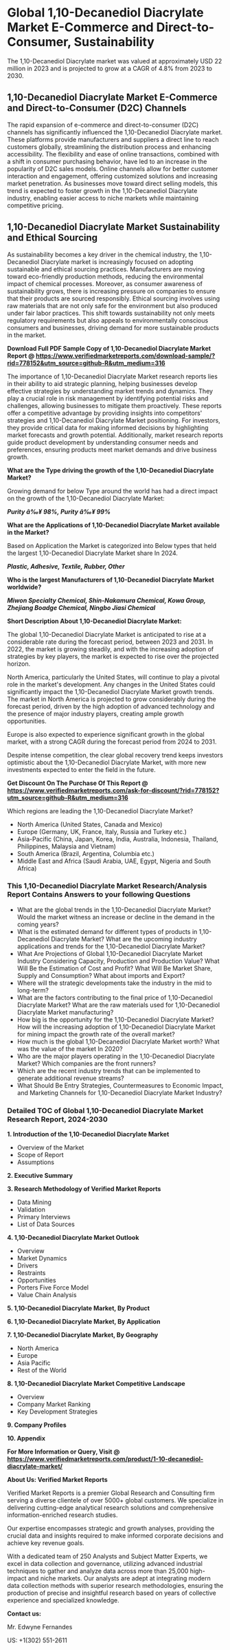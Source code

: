 <h1>Global 1,10-Decanediol Diacrylate Market E-Commerce and Direct-to-Consumer, Sustainability</h1><p class=""><p>The 1,10-Decanediol Diacrylate market was valued at approximately USD 22 million in 2023 and is projected to grow at a CAGR of 4.8% from 2023 to 2030.</p><h2>1,10-Decanediol Diacrylate Market E-Commerce and Direct-to-Consumer (D2C) Channels</h2><p>The rapid expansion of e-commerce and direct-to-consumer (D2C) channels has significantly influenced the 1,10-Decanediol Diacrylate market. These platforms provide manufacturers and suppliers a direct line to reach customers globally, streamlining the distribution process and enhancing accessibility. The flexibility and ease of online transactions, combined with a shift in consumer purchasing behavior, have led to an increase in the popularity of D2C sales models. Online channels allow for better customer interaction and engagement, offering customized solutions and increasing market penetration. As businesses move toward direct selling models, this trend is expected to foster growth in the 1,10-Decanediol Diacrylate industry, enabling easier access to niche markets while maintaining competitive pricing.<h2>1,10-Decanediol Diacrylate Market Sustainability and Ethical Sourcing</h2><p>As sustainability becomes a key driver in the chemical industry, the 1,10-Decanediol Diacrylate market is increasingly focused on adopting sustainable and ethical sourcing practices. Manufacturers are moving toward eco-friendly production methods, reducing the environmental impact of chemical processes. Moreover, as consumer awareness of sustainability grows, there is increasing pressure on companies to ensure that their products are sourced responsibly. Ethical sourcing involves using raw materials that are not only safe for the environment but also produced under fair labor practices. This shift towards sustainability not only meets regulatory requirements but also appeals to environmentally conscious consumers and businesses, driving demand for more sustainable products in the market.</p></p><p class=""><strong>Download Full PDF Sample Copy of 1,10-Decanediol Diacrylate Market Report @ <a href="https://www.verifiedmarketreports.com/download-sample/?rid=778152&utm_source=github-R&utm_medium=316" target="_blank">https://www.verifiedmarketreports.com/download-sample/?rid=778152&utm_source=github-R&utm_medium=316</a></strong></p><p>The importance of&nbsp;1,10-Decanediol Diacrylate Market research reports lies in their ability to aid strategic planning, helping businesses develop effective strategies by understanding market trends and dynamics. They play a crucial role in risk management by identifying potential risks and challenges, allowing businesses to mitigate them proactively. These reports offer a competitive advantage by providing insights into competitors' strategies and 1,10-Decanediol Diacrylate Market positioning. For investors, they provide critical data for making informed decisions by highlighting market forecasts and growth potential. Additionally, market research reports guide product development by understanding consumer needs and preferences, ensuring products meet market demands and drive business growth.</p><p><strong>What are the&nbsp;Type driving the growth of the 1,10-Decanediol Diacrylate Market?</strong></p><p id="" class="">Growing demand for below Type around the world has had a direct impact on the growth of the 1,10-Decanediol Diacrylate Market:</p><p class=""><em><strong>Purity â‰¥ 98%, Purity â‰¥ 99%</strong></em></p><p class=""><strong>What are the&nbsp;Applications&nbsp;of 1,10-Decanediol Diacrylate Market available in the Market?</strong></p><p id="" class="">Based on Application the Market is categorized into Below types that held the largest 1,10-Decanediol Diacrylate Market share In 2024.</p><p class=""><em><strong>Plastic, Adhesive, Textile, Rubber, Other</strong></em></p><p class=""><strong>Who is the largest Manufacturers of 1,10-Decanediol Diacrylate Market worldwide?</strong></p><p><em><strong>Miwon Specialty Chemical, Shin-Nakamura Chemical, Kowa Group, Zhejiang Boadge Chemical, Ningbo Jiasi Chemical</strong></em></p><p id="" class=""><strong>Short Description About 1,10-Decanediol Diacrylate Market:</strong></p><p>The global 1,10-Decanediol Diacrylate Market is anticipated to rise at a considerable rate during the forecast period, between 2023 and 2031. In 2022, the market is growing steadily, and with the increasing adoption of strategies by key players, the market is expected to rise over the projected horizon.</p><p>North America, particularly the United States, will continue to play a pivotal role in the market's development. Any changes in the United States could significantly impact the 1,10-Decanediol Diacrylate Market growth trends. The market in North America is projected to grow considerably during the forecast period, driven by the high adoption of advanced technology and the presence of major industry players, creating ample growth opportunities.</p><p>Europe is also expected to experience significant growth in the global market, with a strong CAGR during the forecast period from 2024 to 2031.</p><p>Despite intense competition, the clear global recovery trend keeps investors optimistic about the 1,10-Decanediol Diacrylate Market, with more new investments expected to enter the field in the future.</p><p id="" class=""><strong>Get Discount On The Purchase Of This Report @ <a href="https://www.verifiedmarketreports.com/ask-for-discount/?rid=778152?utm_source=github-R&utm_medium=316" target="_blank">https://www.verifiedmarketreports.com/ask-for-discount/?rid=778152?utm_source=github-R&utm_medium=316</a></strong></p><p class="">Which regions are leading the 1,10-Decanediol Diacrylate Market?</p><ul><li>North America (United States, Canada and Mexico)</li><li>Europe (Germany, UK, France, Italy, Russia and Turkey etc.)</li><li>Asia-Pacific (China, Japan, Korea, India, Australia, Indonesia, Thailand, Philippines, Malaysia and Vietnam)</li><li>South America (Brazil, Argentina, Columbia etc.)</li><li>Middle East and Africa (Saudi Arabia, UAE, Egypt, Nigeria and South Africa)</li></ul><h3 id="" class="">This 1,10-Decanediol Diacrylate Market Research/Analysis Report Contains Answers to your following Questions</h3><ul><li>What are the global trends in the 1,10-Decanediol Diacrylate Market? Would the market witness an increase or decline in the demand in the coming years?</li><li>What is the estimated demand for different types of products in 1,10-Decanediol Diacrylate Market? What are the upcoming industry applications and trends for the 1,10-Decanediol Diacrylate Market?</li><li>What Are Projections of Global 1,10-Decanediol Diacrylate Market Industry Considering Capacity, Production and Production Value? What Will Be the Estimation of Cost and Profit? What Will Be Market Share, Supply and Consumption? What about imports and Export?</li><li>Where will the strategic developments take the industry in the mid to long-term?</li><li>What are the factors contributing to the final price of 1,10-Decanediol Diacrylate Market? What are the raw materials used for 1,10-Decanediol Diacrylate Market manufacturing?</li><li>How big is the opportunity for the 1,10-Decanediol Diacrylate Market? How will the increasing adoption of 1,10-Decanediol Diacrylate Market for mining impact the growth rate of the overall market?</li><li>How much is the global 1,10-Decanediol Diacrylate Market worth? What was the value of the market In 2020?</li><li>Who are the major players operating in the 1,10-Decanediol Diacrylate Market? Which companies are the front runners?</li><li>Which are the recent industry trends that can be implemented to generate additional revenue streams?</li><li>What Should Be Entry Strategies, Countermeasures to Economic Impact, and Marketing Channels for 1,10-Decanediol Diacrylate Market Industry?</li></ul><h3 id="" class="">Detailed TOC of Global 1,10-Decanediol Diacrylate Market Research Report, 2024-2030</h3><p id="" class=""><strong>1. Introduction of the 1,10-Decanediol Diacrylate Market</strong></p><ul><li>Overview of the Market</li><li>Scope of Report</li><li>Assumptions</li></ul><p id="" class=""><strong>2. Executive Summary</strong></p><p id="" class=""><strong>3. Research Methodology of Verified Market Reports</strong></p><ul><li>Data Mining</li><li>Validation</li><li>Primary Interviews</li><li>List of Data Sources</li></ul><p id="" class=""><strong>4. 1,10-Decanediol Diacrylate Market Outlook</strong></p><ul><li>Overview</li><li>Market Dynamics</li><li>Drivers</li><li>Restraints</li><li>Opportunities</li><li>Porters Five Force Model</li><li>Value Chain Analysis</li></ul><p id="" class=""><strong>5. 1,10-Decanediol Diacrylate Market, By Product</strong></p><p id="" class=""><strong>6. 1,10-Decanediol Diacrylate Market, By Application</strong></p><p id="" class=""><strong>7. 1,10-Decanediol Diacrylate Market, By Geography</strong></p><ul><li>North America</li><li>Europe</li><li>Asia Pacific</li><li>Rest of the World</li></ul><p id="" class=""><strong>8. 1,10-Decanediol Diacrylate Market Competitive Landscape</strong></p><ul><li>Overview</li><li>Company Market Ranking</li><li>Key Development Strategies</li></ul><p id="" class=""><strong>9. Company Profiles</strong></p><p id="" class=""><strong>10. Appendix</strong></p><p id="" class=""><strong>For More Information or Query, Visit @ <a href="https://www.verifiedmarketreports.com/product/1-10-decanediol-diacrylate-market/" target="_blank">https://www.verifiedmarketreports.com/product/1-10-decanediol-diacrylate-market/</a></strong></p><p id="" class=""><strong>About Us: Verified Market Reports</strong></p><p id="" class="">Verified Market Reports is a premier Global Research and Consulting firm serving a diverse clientele of over 5000+ global customers. We specialize in delivering cutting-edge analytical research solutions and comprehensive information-enriched research studies.</p><p id="" class="">Our expertise encompasses strategic and growth analyses, providing the crucial data and insights required to make informed corporate decisions and achieve key revenue goals.</p><p id="" class="">With a dedicated team of 250 Analysts and Subject Matter Experts, we excel in data collection and governance, utilizing advanced industrial techniques to gather and analyze data across more than 25,000 high-impact and niche markets. Our analysts are adept at integrating modern data collection methods with superior research methodologies, ensuring the production of precise and insightful research based on years of collective experience and specialized knowledge.</p><p id="" class=""><strong>Contact us:</strong></p><p id="" class="">Mr. Edwyne Fernandes</p><p id="" class="">US: +1(302) 551-2611</p>